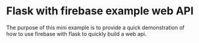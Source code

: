 # Flask with firebase example web API
The purpose of this mini example is to provide a quick demonstration of how to use firebase with flask to quickly build a web api.
